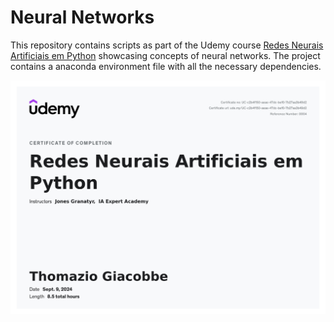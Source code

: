 # Neural Networks

This repository contains scripts as part of the Udemy course [Redes Neurais Artificiais em Python](https://www.udemy.com/course/redes-neurais-artificiais-em-python/) showcasing concepts of neural networks. The project contains a anaconda environment file with all the necessary dependencies.

![](certificate.jpg)
